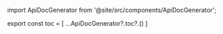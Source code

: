 import ApiDocGenerator from '@site/src/components/ApiDocGenerator';

<ApiDocGenerator path={props.path} />

export const toc = [
  ...ApiDocGenerator?.toc?.()
]